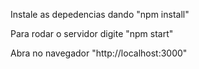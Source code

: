 Instale as depedencias dando "npm install"

Para rodar o servidor digite "npm start"

Abra no navegador "http://localhost:3000"
